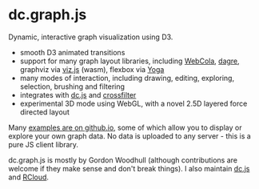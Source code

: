 # dc.graph.js

Dynamic, interactive graph visualization using D3.

* smooth D3 animated transitions
* support for many graph layout libraries, including [WebCola](http://marvl.infotech.monash.edu/webcola/), [dagre](https://github.com/cpettitt/dagre), graphviz via [viz.js](https://github.com/mdaines/viz.js/) (wasm), flexbox via [Yoga](https://yogalayout.com/) 
* many modes of interaction, including drawing, editing, exploring, selection, brushing and filtering
* integrates with [dc.js](http://dc-js.github.io/dc.js/) and [crossfilter](http://crossfilter.github.io/crossfilter/)
* experimental 3D mode using WebGL, with a novel 2.5D layered force directed layout

Many [examples are on github.io](http://dc-js.github.io/dc.graph.js), some of which allow you to display or explore your own graph data. No data is uploaded to any server - this is a pure JS client library.

dc.graph.js is mostly by Gordon Woodhull (although contributions are welcome if they make sense and don't break things). I also maintain [dc.js](https://github.com/dc-js/dc.js) and [RCloud](https://github.com/att/rcloud).
